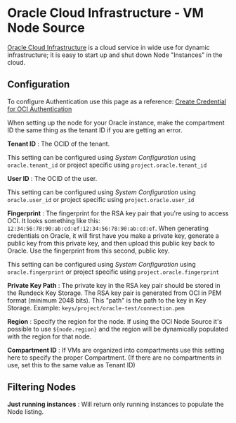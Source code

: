 # Oracle Cloud Infrastructure - VM Node Source

[Oracle Cloud Infrastructure](https://www.oracle.com/cloud/) is a cloud service in wide use for dynamic infrastructure; it is easy to start up and shut down Node "Instances" in the cloud.


## Configuration

To configure Authentication use this page as a reference: [Create Credential for OCI Authentication](https://docs.oracle.com/en/cloud/paas/management-cloud/logcs/create-credentials-oci-authentication.html)

When setting up the node for your Oracle instance, make the compartment ID the same thing as the tenant ID if you are getting an error. 

**Tenant ID**
: The OCID of the tenant.

This setting can be configured using _System Configuration_ using `oracle.tenant_id` or project specific using `project.oracle.tenant_id`

**User ID**
: The OCID of the user.

This setting can be configured using _System Configuration_ using `oracle.user_id` or project specific using `project.oracle.user_id`

**Fingerprint**
: The fingerprint for the RSA key pair that you're using to access OCI. It looks something like this: `12:34:56:78:90:ab:cd:ef:12:34:56:78:90:ab:cd:ef`. When generating credentials on Oracle, it will first have you make a private key, generate a public key from this private key, and then upload this public key back to Oracle. Use the fingerprint from this second, public key.

This setting can be configured using _System Configuration_ using `oracle.fingerprint` or project specific using `project.oracle.fingerprint`

**Private Key Path**
: The private key in the RSA key pair should be stored in the Rundeck Key Storage. The RSA key pair is generated from OCI in PEM format (minimum 2048 bits).  This "path" is the path to the key in Key Storage.  Example: `keys/project/oracle-test/connection.pem`

**Region**
: Specify the region for the node.  If using the OCI Node Source it's possible to use `${node.region}` and the region will be dynamically populated with the region for that node.

**Compartment ID**
: If VMs are organized into compartments use this setting here to specify the proper Compartment.  (If there are no compartments in use, set this to the same value as Tenant ID)

## Filtering Nodes

**Just running instances**
: Will return only running instances to populate the Node listing.

